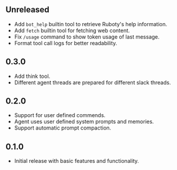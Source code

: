 ## Unreleased

- Add `bot_help` builtin tool to retrieve Ruboty's help information.
- Add `fetch` builtin tool for fetching web content.
- Fix `/usage` command to show token usage of last message.
- Format tool call logs for better readability.

## 0.3.0

- Add think tool.
- Different agent threads are prepared for different slack threads.

## 0.2.0

- Support for user defined commends.
- Agent uses user defined system prompts and memories.
- Support automatic prompt compaction.

## 0.1.0

- Initial release with basic features and functionality.
